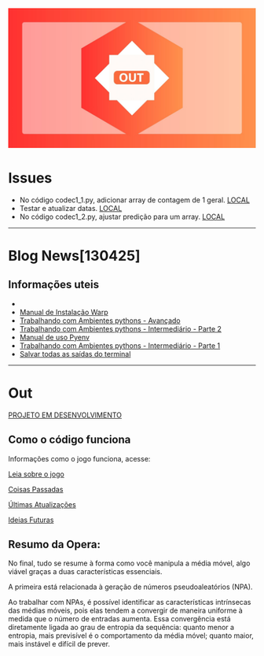 ![](Imagens/Logo/logo1.jpg "Out")
---

# Issues
* No código codec1_1.py, adicionar array de contagem de 1 geral. [LOCAL](https://github.com/oziieljuniior/Out/blob/main/python_project/Atual/DRoger/Kardec/codec1.1.py) 
* Testar e atualizar datas. [LOCAL](https://github.com/oziieljuniior/Out/blob/main/Documentos/dados/Saidas/FUNCOES/DOUBLE%20-%2017_09_s1.csv)
* No código codec1_2.py, ajustar predição para um array. [LOCAL](https://github.com/oziieljuniior/Out/blob/main/python_project/Atual/DRoger/Kardec/codec1_2.py) 

---

# Blog News[130425]

## Informações uteis
* []()
* [Manual de Instalação Warp](https://github.com/oziieljuniior/Out/blob/main/Blog/infoutils3.md)
* [Trabalhando com Ambientes pythons - Avançado](https://github.com/oziieljuniior/Out/blob/main/Blog/infoutils2_3.md)
* [Trabalhando com Ambientes pythons - Intermediário - Parte 2](https://github.com/oziieljuniior/Out/blob/main/Blog/infoutils2_2.md)
* [Manual de uso Pyenv](https://github.com/oziieljuniior/Out/blob/main/Blog/infoutils2_1.md)
* [Trabalhando com Ambientes pythons - Intermediário - Parte 1](https://github.com/oziieljuniior/Out/blob/main/Blog/infoutils2.md)
* [Salvar todas as saídas do terminal](https://github.com/oziieljuniior/Out/blob/main/Blog/infoutils1.md)

---

# Out

[PROJETO EM DESENVOLVIMENTO](https://github.com/oziieljuniior/Out/blob/main/python_project/Atual/DRoger/Kardec/codec1_1.py)

## Como o código funciona

Informações como o jogo funciona, acesse:

[Leia sobre o jogo](https://github.com/oziieljuniior/Out/blob/main/Documentos/notes/sobre_jogo.md)

[Coisas Passadas](https://github.com/oziieljuniior/Out/blob/main/Documentos/notes/CoisasP.md)

[Últimas Atualizações](https://github.com/oziieljuniior/Out/blob/Documentos/main/notes/update_27_07.md)

[Ideias Futuras](https://github.com/oziieljuniior/Out/tree/main/python_project/Atual/DRoger)

## Resumo da Opera:

No final, tudo se resume à forma como você manipula a média móvel, algo viável graças a duas características essenciais.  

A primeira está relacionada à geração de números pseudoaleatórios (NPA).  

Ao trabalhar com NPAs, é possível identificar as características intrínsecas das médias móveis, pois elas tendem a convergir de maneira uniforme à medida que o número de entradas aumenta. Essa convergência está diretamente ligada ao grau de entropia da sequência: quanto menor a entropia, mais previsível é o comportamento da média móvel; quanto maior, mais instável e difícil de prever.

